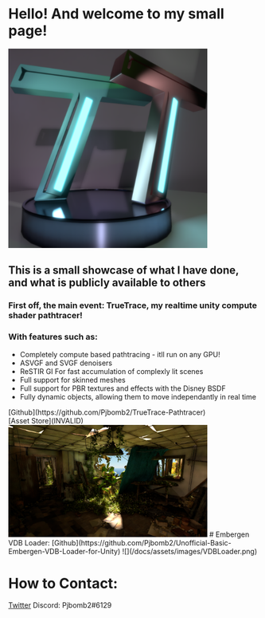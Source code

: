 # Hello! And welcome to my small page!

<img src=/docs/assets/images/Logo.png width="400">

## This is a small showcase of what I have done, and what is publicly available to others
### First off, the main event: TrueTrace, my realtime unity compute shader pathtracer! 
### With features such as:
<ul>
  <li>Completely compute based pathtracing - itll run on any GPU!</li>
  <li>ASVGF and SVGF denoisers</li>
  <li>ReSTIR GI For fast accumulation of complexly lit scenes</li>
  <li>Full support for skinned meshes</li>
  <li>Full support for PBR textures and effects with the Disney BSDF</li>
  <li>Fully dynamic objects, allowing them to move independantly in real time</li>
</ul>
[Github](https://github.com/Pjbomb2/TrueTrace-Pathtracer)
<br>
[Asset Store](INVALID)
<img src=/docs/assets/images/TrueTrace.png width="400">
# Embergen VDB Loader:
[Github](https://github.com/Pjbomb2/Unofficial-Basic-Embergen-VDB-Loader-for-Unity)
![](/docs/assets/images/VDBLoader.png)

# How to Contact:
[Twitter](https://twitter.com/Pjbomb2)
Discord: Pjbomb2#6129
